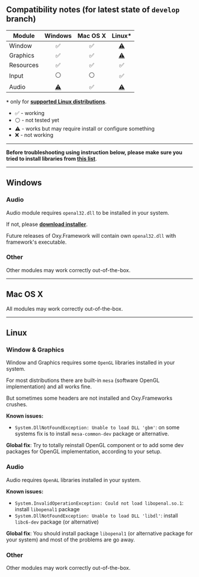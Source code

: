 ## Compatibility notes (for latest state of `develop` branch)

|   Module  |       Windows      |       Mac OS X     |        Linux*      |
|-----------|:-------------------------------------:|:------------------:|:--------------------------------------:|
| Window    | :white_check_mark:                    | :white_check_mark: | [:warning:](/COMPATIBILITY.md#window--graphics) |
| Graphics  | :white_check_mark:                    | :white_check_mark: | [:warning:](/COMPATIBILITY.md#window--graphics) |
| Resources | :white_check_mark:                    | :white_check_mark: | :white_check_mark:                     |
| Input     |   :white_circle:                      |   :white_circle:   | :white_check_mark:                     |
| Audio     | [:warning:](/COMPATIBILITY.md#audio)  | :white_check_mark: | [:warning:](/COMPATIBILITY.md#audio-1) |


 **`*`** only for **[supported Linux distributions](https://github.com/dotnet/core/blob/master/release-notes/2.0/2.0-supported-os.md)**.
 
* :white_check_mark: - working
* :white_circle: - not tested yet
* :warning: - works but may require install or configure something
* :x: - not working

--------

**Before troubleshooting using instruction below, please make sure you tried to install libraries from [this list](CROSSLIBS.md)**.

--------

## Windows

### Audio

Audio module requires `openal32.dll` to be installed in your system. 

If not, please **[download installer](https://www.openal.org/downloads/)**.

Future releases of Oxy.Framework will contain own `openal32.dll` with framework's executable.

### Other

Other modules may work correctly out-of-the-box.

--------

## Mac OS X

All modules may work correctly out-of-the-box.

--------

## Linux

### Window & Graphics

Window and Graphics requires some `OpenGL` libraries installed in your system.

For most distributions there are built-in `mesa` (software OpenGL implementation) and all works fine.

But sometimes some headers are not installed and Oxy.Frameworks crushes.

**Known issues:**

* `System.DllNotFoundException: Unable to load DLL 'gbm'`: on some systems fix is to install `mesa-common-dev` package or alternative.

**Global fix**: Try to totally reinstall OpenGL component or to add some dev packages for OpenGL implementation, according to your setup.

### Audio

Audio requires `OpenAL` libraries installed in your system.

**Known issues:**

* `System.InvalidOperationException: Could not load libopenal.so.1`: install `libopenal1` package
* `System.DllNotFoundException: Unable to load DLL 'libdl'`: install `libc6-dev` package (or alternative)

**Global fix**: You should install package `libopenal1` (or alternative package for your system) and most of the problems are go away.

### Other

Other modules may work correctly out-of-the-box.
